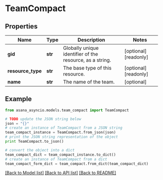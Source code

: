 # TeamCompact


## Properties

Name | Type | Description | Notes
------------ | ------------- | ------------- | -------------
**gid** | **str** | Globally unique identifier of the resource, as a string. | [optional] [readonly] 
**resource_type** | **str** | The base type of this resource. | [optional] [readonly] 
**name** | **str** | The name of the team. | [optional] 

## Example

```python
from asana_asyncio.models.team_compact import TeamCompact

# TODO update the JSON string below
json = "{}"
# create an instance of TeamCompact from a JSON string
team_compact_instance = TeamCompact.from_json(json)
# print the JSON string representation of the object
print TeamCompact.to_json()

# convert the object into a dict
team_compact_dict = team_compact_instance.to_dict()
# create an instance of TeamCompact from a dict
team_compact_form_dict = team_compact.from_dict(team_compact_dict)
```
[[Back to Model list]](../README.md#documentation-for-models) [[Back to API list]](../README.md#documentation-for-api-endpoints) [[Back to README]](../README.md)


